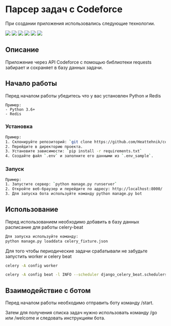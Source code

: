 # Парсер задач с Codeforce

При создании приложения использовались следующие технологии.

![](https://img.shields.io/badge/Code-Python-informational?style=flat&logo=python&logoColor=white&color=green) 
![](https://img.shields.io/badge/framework-Django-informational?style=flat&logo=django&logoColor=white&color=green)
![](https://img.shields.io/badge/database-Postgresql-informational?style=flat&logo=postgresql&logoColor=white&color=green)
![](https://img.shields.io/badge/Cache-Redis-informational?style=flat&logo=redis&logoColor=white&color=green)
![](https://img.shields.io/badge/Tasks-Celery-informational?style=flat&logo=celery&logoColor=white&color=green)
![](https://img.shields.io/badge/Bot-PyTelegramBotAPI-informational?style=flat&logo=telegram&logoColor=white&color=green)



## Описание

Приложение через API Codeforce c помощью библиотеки requests забирает и сохраняет в базу данных задачи.

## Начало работы

Перед началом работы убедитесь что у вас установлен Python и Redis

```
Пример:
- Python 3.6+
- Redis
```

### Установка

```Bash
Пример:
1. Склонируйте репозиторий: `git clone https://github.com/Heattehnik/codeforce_parser.git`
2. Перейдите в директорию проекта.
3. Установите зависимости: `pip install -r requirements.txt`
4. Создайте файл `.env` и заполните его данными из `.env_sample`.
```
### Запуск

```Bash
Пример:
1. Запустите сервер: `python manage.py runserver`
2. Откройте веб-браузер и перейдите по адресу: http://localhost:8000/
3. Для запуска бота используйте команду python manage.py bot
```

## Использование

Перед использованием необходимо добавить в базу данных расписание для работы celery-beat

```Bash
Для запуска используйте команду:
python manage.py loaddata celery_fixture.json
```

Для того чтобы периодические задачи срабатывали не забудьте запустить worker и celery beat

```Bash
celery -A config worker
```

```Bash
celery -A config beat -l INFO --scheduler django_celery_beat.schedulers:DatabaseScheduler
```

## Взаимодействие с ботом

Перед началом работы необходимо отправить боту команду /start.

Затем для получения списка задач нужно использовать команду /go или /welcome и следовать инструкциям бота.
